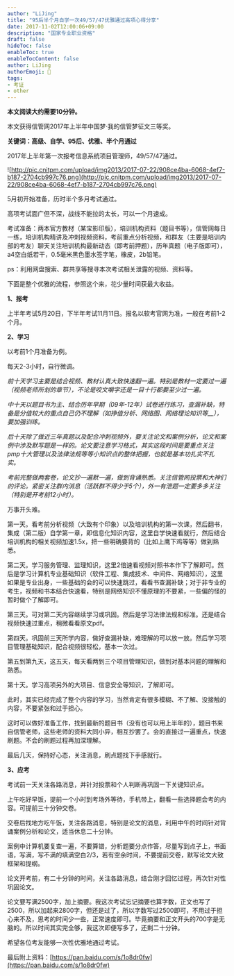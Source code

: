 ```yaml
---
author: "LiJing"
title: "95后半个月自学一次49/57/47优雅通过高项心得分享"
date: 2017-11-02T12:00:06+09:00
description: "国家专业职业资格"
draft: false
hideToc: false
enableToc: true
enableTocContent: false
author: LiJing
authorEmoji: 👻
tags: 
- 考证
- other
---
```



**本文阅读大约需要10分钟。**

本文获得信管网2017年上半年中国梦·我的信管梦征文三等奖。

**关键词：高级、自学、95后、优雅、半个月通过**

2017年上半年第一次报考信息系统项目管理师，49/57/47通过。

![http://pic.cnitpm.com/upload/img2013/2017-07-22/908ce4ba-6068-4ef7-b187-2704cb997c76.png](http://pic.cnitpm.com/upload/img2013/2017-07-22/908ce4ba-6068-4ef7-b187-2704cb997c76.png)

5月初开始准备，历时半个多月考试通过。

高项考试面广但不深，战线不能拉的太长，可以一个月速成。

考试准备：两本官方教材（某宝影印版），培训机构资料（题目书等），信管网每日一练，培训机构精讲及冲刺视频资料，考前重点分析视频，和群友（主要是培训内部的考友）聊天关注培训机构最新动态（即考前押题），历年真题（电子版即可），a4空白纸若干，0.5毫米黑色墨水签字笔，橡皮，2b铅笔。

ps：利用网盘搜索、群共享等搜寻本次考试相关泄露的视频、资料等。

下面是整个优雅的流程，参照这个来，花少量时间获最大收益。

**1、报考**

上半年考试5月20日，下半年考试11月11日。报名以软考官网为准，一般在考前1-2个月。

**2、学习**

以考前1个月准备为例。

每天2-3小时，自行微调。

*前十天学习主要是结合视频、教材认真大致快速翻一遍。特别是教材一定要过一遍（视频老师所划的章节），不论是咬文嚼字还是一目十行都要至少过一遍。*

*中十天以题目书为主、结合历年早期（09年-12年）试卷进行练习，查漏补缺，特备是分值较大的重点自己仍不理解（如挣值分析、网络图、网络理论知识等__），要加强训练。*

*后十天除了做近三年真题以及配合冲刺视频外，要关注论文和案例分析，论文和案例中涉及默写题是一样的。论文要注意学习格式，其实这段时间是要重点关注pmp十大管理以及法律法规等等小知识点的整体把握，也就是基本功扎实不扎实。*

*考前完整做两套卷，论文抄一遍默一遍，做到背诵熟悉。关注信管网投票和大神们的评论。紧密关注群内消息（活跃群不得少于5个），外一有泄题一定要多多关注（特别是开考前12小时）。*

万事开头难。

第一天。看考前分析视频（大致有个印象）以及培训机构的第一次课，然后翻书，集成（第二版）自学第一章，即信息化知识内容，这里自学快速看就行，然后结合培训机构的相关视频加速1.5x，把一些明确要背的（比如上鹰下鸡等等）做到熟悉。

第二天。学习服务管理、监理知识，这里2倍速看视频对照书本作下了解即可。然后是学习计算机专业基础知识（软件工程、集成技术、中间件、网络知识），这里如果是专业出身，一些基础的会的可以快速跳过，看看书查漏补缺；对于非专业的考生，视频和书本结合快速看，特别是网络知识不懂原理的不要紧，一些偏的怪的暂时做个了解即可。

第三天。可对第二天内容继续学习或巩固。然后是学习法律法规和标准。还是结合视频快速过重点，稍微看看原文pdf。

第四天。巩固前三天所学内容，做好查漏补缺，难理解的可以放一放。然后学习项目管理基础知识，配合视频很轻松，基本一次过。

第五到第九天，这五天，每天看两到三个项目管理知识，做到对基本问题的理解和熟悉。

第十天。学习高项另外的大项目、信息安全等知识，了解即可。

此时，其实已经完成了整个内容的学习，当然肯定有很多模糊、不了解、没接触的内容，不要紧张和过于担心。

这时可以做好准备工作，找到最新的题目书（没有也可以用上半年的），题目书来自信管老师，这些老师的资料大同小异，相互抄罢了。会的直接过一遍重点，快速刷题。不会的刷题过程再加深理解。

最后几天，保持好心态，关注消息，刷点题找下手感就行。

**3、应考**

考试前一天关注各路消息，并针对投票和个人判断再巩固一下关键知识点。

上午吃好早饭，提前一个小时到考场外等待，手机带上，翻看一些选择题会考的内容。可提前三十分钟交卷。

交卷后找地方吃午饭，关注各路消息，特别是论文的消息，利用中午的时间针对背诵案例分析和论文，适当休息二十分钟。

案例中计算机要复查一遍，不要算错，分析题要分点作答，尽量写到点子上，书面语，写满，写不满的填满空白2/3，若有空余时间，不要提前交卷，默写论文大致框架和提纲。

论文开考前，有二十分钟的时间，关注各路消息，结合刚才回忆过程，再次针对性巩固论文。

论文要写满2500字，加上摘要。我这次考试忘记摘要也算字数，正文也写了2500，所以加起来2800字，但还是过了，所以字数写过2500即可，不用过于担心来不及，思考的时间少一些，正常速度即可。毕竟摘要和正文开头的700字是无脑的。所以时间其实完全够，我这次即便写多了，还剩二十分钟。

希望各位考友能够一次性优雅地通过考试。

最后附上资料：[https://pan.baidu.com/s/1o8dr0fw](https://pan.baidu.com/s/1o8dr0fw)